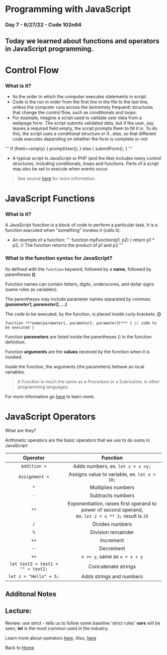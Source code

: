 # Programming with JavaScript

### Day 7 - 6/27/22 - Code 102n64

## Today we learned about functions and operators in JavaScript programming.


# Control Flow

### What is it?

* Its the order in which the computer executes statements in script.
* Code is the run in order from the first line in the file to the last line, unless the computer runs across the (extremely frequent) structures that change the control flow, such as conditionals and loops.
* For example, imagine a script used to validate user data from a webpage form. The script submits validated data, but if the user, say, leaves a required field empty, the script prompts them to fill it in. To do this, the script uses a conditional structure or if...else, so that different code executes depending on whether the form is complete or not:

'''
if (field==empty) {
    promptUser();
} else {
    submitForm();
}
'''

* A typical script in JavaScript or PHP (and the like) includes many control structures, including conditionals, loops and functions. Parts of a script may also be set to execute when events occur.

> See source [here](https://developer.mozilla.org/en-US/docs/Glossary/Control_flow) for more information.


# JavaScript Functions

### What is it?

A JavaScript function is a block of code to perform a particular task. It is a function executed when "something" invokes it (calls it).

* An example of a function: 
'''
function myFunction(p1, p2) {
  return p1 * p2;   // The function returns the product of p1 and p2
'''
### What is the function syntax for JavaScript?

Its defined with the `function` keyword, followed by a **name**, followed by parentheses **()**.

Function names can contain letters, digits, underscores, and dollar signs (same rules as variables).

The parentheses may include parameter names separated by commas:
***(parameter1, parameter2, ...)***

The code to be executed, by the function, is placed inside curly brackets: **{}**

`
function ***name(parameter1, parameter2, parameter3)*** {
  // code to be executed
}
`

Function **parameters** are listed inside the parentheses () in the function definition.

Function **arguments** are the **values** received by the function when it is invoked.

Inside the function, the arguments (the parameters) behave as local variables.

> A Function is much the same as a Procedure or a Subroutine, in other programming languages.

For more information go [here](https://www.w3schools.com/js/js_operators.asp) to learn more.


# JavaScript Operators

What are they?

Arithmetic operators are the basic operators that we use to do sums in JavaScript:

| **Operator**            |      **Function** |
| :---: | :---: |
| `Addition +` | Adds numbers, ex. `let z = x +y;` |
| `Assignment =` | Assigns value to variable, ex. `let x = 10;` |
| `*` | Multiplies numbers |
| `-` | Subtracts numbers |
| `**` | Exponentiation, raises first operand to power of second operand, <br>ex. `let z = x ** 2;` result is `25` |
| `/`| Divides numbers |
| `%` | Division remainder|
| `++` | Increment |
| `--`| Decrement|
| `+=`| `x += y`, same as `x = x + y`|
| `let text3 = text1 + "" + text2;`| Concatenate strings |
| `let z = "Hello" + 5;`| Adds strings and numbers|


## Additonal Notes

## Lecture:

Review:
use strict - tells us to follow some baseline 'strict rules'
**vars** will be seen, **let** is the most common used in the industry.

 
Learn more about operators [here](https://www.w3schools.com/js/js_operators.asp). Also, [here](https://www.w3schools.com/js/js_arithmetic.asp)


Back to [Home](https://jabuan0910.github.io/reading-notes/)
